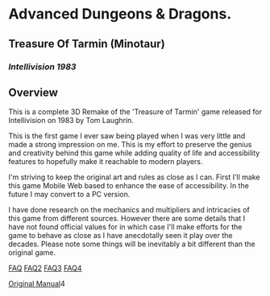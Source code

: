 # Advanced Dungeons & Dragons.
## Treasure Of Tarmin (Minotaur)
### _Intellivision 1983_

## Overview

This is a complete 3D Remake of the 'Treasure of Tarmin' game released for Intellivision 
on 1983 by Tom Laughrin.

This is the first game I ever saw being played when I was very little and made a strong 
impression on me.  This is my effort to preserve the genius and creativity behind this
game while adding quality of life and accessibility features to hopefully make it reachable
to modern players.

I'm striving to keep the original art and rules as close as I can.  First I'll make this
game Mobile Web based to enhance the ease of accessibility. In the future I may convert to
a PC version.

I have done research on the mechanics and multipliers and intricacies of this game from
different sources.  However there are some details that I have not found official values 
for in which case I'll make efforts for the game to behave as close as I have anecdotally
seen it play over the decades.   Please note some things will be inevitably a bit different
than the original game.

[FAQ](docs/FAQ.txt)
[FAQ2](docs/FAQ2.txt)
[FAQ3](docs/FAQ3.txt)
[FAQ4](docs/FAQ4.txt)

[Original Manual](https://archive.org/details/Advanced_Dungeons_and_Dragons_Treasure_of_Tarmin_1982_Mattel/page/n3/mode/2up_)4
